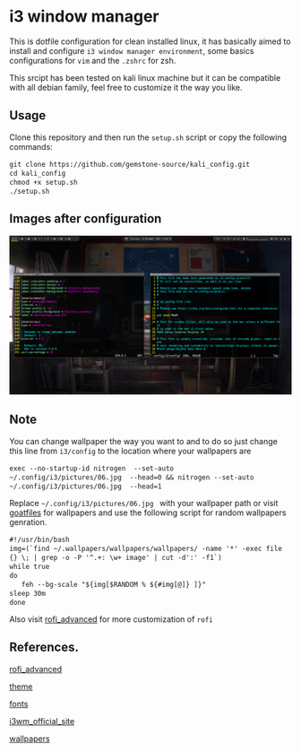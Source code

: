 # i3 window manager
This is dotfile configuration for clean installed linux, it has basically aimed to install and configure `i3 window manager environment`, some basics configurations for `vim` and the `.zshrc` for zsh.

This srcipt has been tested on kali linux machine but it can be compatible with all debian family, feel free to customize it the way you like.
## Usage 
Clone this repository and then run the `setup.sh` script or copy the following commands:
```
git clone https://github.com/gemstone-source/kali_config.git
cd kali_config
chmod +x setup.sh 
./setup.sh
```
## Images after configuration
![image](pictures/08.png)

## Note
You can change wallpaper the way you want to and to do so just change this line from `i3/config` to the location where your wallpapers are
```
exec --no-startup-id nitrogen  --set-auto  ~/.config/i3/pictures/06.jpg  --head=0 && nitrogen --set-auto ~/.config/i3/pictures/06.jpg  --head=1
```
Replace `~/.config/i3/pictures/06.jpg ` with your wallpaper path or visit [goatfiles](https://github.com/goatfiles/wallpapers) for wallpapers and use the following script for random wallpapers genration.
```
#!/usr/bin/bash
img=(`find ~/.wallpapers/wallpapers/wallpapers/ -name '*' -exec file {} \; | grep -o -P '^.+: \w+ image' | cut -d':' -f1`)
while true
do
   feh --bg-scale "${img[$RANDOM % ${#img[@]} ]}"
sleep 30m
done
```

Also visit [rofi_advanced](https://github.com/adi1090x/rofi) for more customization of `rofi`

## References.
[rofi_advanced](https://github.com/adi1090x/rofi)

[theme](https://software.opensuse.org/download.html?project=home%3AHorst3180&package=arc-theme)

[fonts](https://github.com/supermarin/YosemiteSanFranciscoFont)

[i3wm_official_site](https://i3wm.org/)

[wallpapers](https://github.com/goatfiles/wallpapers)